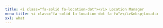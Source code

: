 ```yaml
---
title: <i class="fa-solid fa-location-dot"></i> Location Manager
menu-title: <i class="fa-solid fa-location-dot fa-fw"></i>&nbsp;Location Manager
xxl: what
---
```

